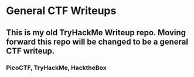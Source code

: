 # General CTF Writeups
## This is my old TryHackMe Writeup repo. Moving forward this repo will be changed to be a general CTF writeup.
### PicoCTF, TryHackMe, HacktheBox
